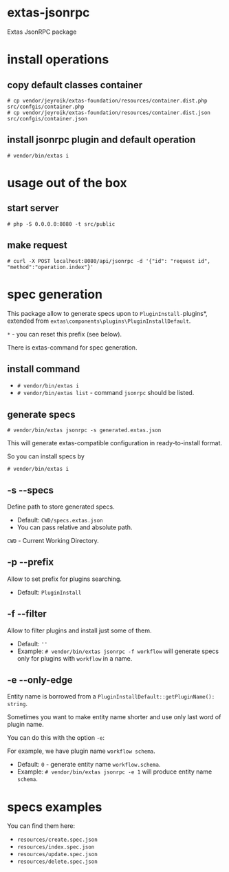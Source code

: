 # extas-jsonrpc

Extas JsonRPC package

# install operations

## copy default classes container

```
# cp vendor/jeyroik/extas-foundation/resources/container.dist.php src/confgis/container.php
# cp vendor/jeyroik/extas-foundation/resources/container.dist.json src/confgis/container.json
```

## install jsonrpc plugin and default operation

`# vendor/bin/extas i`

# usage out of the box

## start server

`# php -S 0.0.0.0:8080 -t src/public`

## make request

`# curl -X POST localhost:8080/api/jsonrpc -d '{"id": "request id", "method":"operation.index"}'`

# spec generation

This package allow to generate specs upon to `PluginInstall-`plugins*, extended from `extas\components\plugins\PluginInstallDefault`.

`*` - you can reset this prefix (see below).

There is extas-command for spec generation.

## install command

- `# vendor/bin/extas i`
- `# vendor/bin/extas list` - command `jsonrpc` should be listed.

## generate specs

`# vendor/bin/extas jsonrpc -s generated.extas.json`

This will generate extas-compatible configuration in ready-to-install format. 

So you can install specs by

`# vendor/bin/extas i`

## -s --specs

Define path to store generated specs.
- Default: `CWD/specs.extas.json`
- You can pass relative and absolute path.

`CWD` - Current Working Directory.

## -p --prefix

Allow to set prefix for plugins searching.

- Default: `PluginInstall`

## -f --filter

Allow to filter plugins and install just some of them.

- Default: `''`
- Example: `# vendor/bin/extas jsonrpc -f workflow` will generate specs only for plugins with `workflow` in a name.

## -e --only-edge

Entity name is borrowed from a `PluginInstallDefault::getPluginName(): string`.

Sometimes you want to make entity name shorter and use only last word of plugin name. 

You can do this with the option `-e`:

For example, we have plugin name `workflow schema`.

- Default: `0` - generate entity name `workflow.schema`.
- Example: `# vendor/bin/extas jsonrpc -e 1` will produce entity name `schema`.

# specs examples

You can find them here:
 
- `resources/create.spec.json`
- `resources/index.spec.json`
- `resources/update.spec.json`
- `resources/delete.spec.json`
